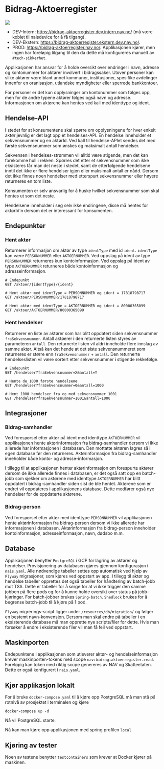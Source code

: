 # Bidrag-Aktoerregister

![](https://github.com/navikt/bidrag-aktoerregister/actions/workflows/build-and-deploy.yaml/badge.svg)

* DEV-Intern: https://bidrag-aktoerregister.dev.intern.nav.no/ (må være koblet til naisdevice for å få tilgang).
* DEV-Ekstern: https://bidrag-aktoerregister.ekstern.dev.nav.no/.
* PROD: https://bidrag-aktoerregister.nav.no/. Applikasjonen kjører, men ingen har foreløpig tilgang til den da dette må konfigureres manuelt av `#tech-sikkerhet`.

Applikasjonen har ansvar for å holde oversikt over endringer i navn, adresse og kontonummer for aktører involvert i bidragssaker. Utover personer kan slike aktører være blant annet kommuner, institusjoner, spesifike avdelinger innenfor en oranisasjon, utlandske myndigheter eller sperrede bankkontoer.

For personer er det kun opplysninger om kontonummer som følges opp, men for de andre typene aktører følges også navn og adresse. Informasjonen om aktørene kan hentes ved kall med identtype og ident.

## Hendelse-API
I stedet for at konsumentene skal spørre om opplysningene for hver enkelt aktør jevnlig er det lagt opp et hendelses-API. En hendelse inneholder et sekvensnummer og en aktørId. Ved kall til hendelse-APIet sendes det med første sekvensnummer som ønskes og maksimalt antall hendelser.

Sekvensen i hendelses-strømmen vil alltid være stigende, men det kan forekomme hull i rekken. Spørres det etter et sekvensnummer som ikke eksisteres får man det neste i stedet, samt de etterfølgende hendelsene inntil det ikke er flere hendelser igjen eller maksimalt antall er nådd. Dersom det ikke finnes noen hendelser med etterspurt sekvensnummer eller høyere returneres en tom liste.

Konsumenten er selv ansvarlig for å huske hvilket sekvensnummer som skal hentes ut som det neste.

Hendelsene inneholder i seg selv ikke endringene, disse må hentes for aktørId'n dersom det er interessant for konsumenten.

## Endepunkter

### Hent aktør

Returnerer informasjon om aktør av type `identType` med id `ident`. `identType` kan være `PERSONNUMMER` eller `AKTOERNUMMER`. Ved oppslag på ident av type `PERSONNUMMER` returneres kun kontoinformasjon. Ved oppslag på ident av type `AKTOERNUMMER` returneres både kontoinformasjon og adresseinformasjon.

```
# Endepunkt
GET /aktoer/{identType}/{ident}

# Hent aktør med identType = PERSONNUMMER og ident = 17818798717
GET /aktoer/PERSONNUMMER/17818798717

# Hent aktør med identType = AKTOERNUMMER og ident = 80000365099
GET /aktoer/AKTOERNUMMER/80000365099
```

### Hent hendelser

Returnerer en liste av aktører som har blitt oppdatert siden sekvensnummer `fraSekvensnummer`. Antall aktøerer i den returnerte listen styres av parameteren `antall`. Den returnerte listen vil aldri inneholde flere innslag av samme aktør. Altså kan det hende at det siste sekvensnummeret som returneres er større enn `fraSekvensnummer` + `antall`. Den returnerte hendelseslisten vil være sortert etter sekvensnummer i stigende rekkefølge.

```
# Endepunkt
GET /hendelser?fraSekvensnummer=X&antall=Y

# Hente de 1000 første hendelsene
GET /hendelser?fraSekvensnummer=0&antall=1000

# Hent 1000 hendelser fra og med sekvensnummer 1001
GET /hendelser?fraSekvensnummer=1001&antall=1000
```

## Integrasjoner

### Bidrag-samhandler

Ved forespørsel etter aktør på ident med identtype `AKTOERNUMMER` vil applikasjonen hente aktørinformasjon fra bidrag-samhandler dersom vi ikke allerede har informasjonen i databasen. 
Den mottatte aktøren lagres så i egen database før den returneres. Aktørinformasjon fra bidrag-samhandler inneholder både konto- og adresse-informasjon.

I tillegg til at applikasjonen henter aktørinformasjon om forespurte aktører dersom de ikke allerede finnes i databasen, er det også satt opp en batch-jobb som sjekker om aktørene med identtype `AKTOERNUMMER` har blitt oppdatert i bidrag-samhandler siden sist de ble hentet. Aktørene som er endret vil oppdateres i applikasjonens database. Dette medfører også nye hendelser for de oppdaterte aktørene.

### Bidrag-person

Ved forespørsel etter aktør med identtype `PERSONNUMMER` vil applikasjonen hente aktørinformasjon fra bidrag-person dersom vi ikke allerede har informasjonen i databasen. 
Aktørinformasjon fra bidrag-person inneholder kontoinformasjon, adresseinformasjon, navn, dødsbo m.m.


## Database

Applikasjonen benytter `PostgreSQL` i GCP for lagring av aktører og hendelser. Provisjonering av databasen gjøres gjennom konfigurasjon i `nais.yaml`. Alle nødvendige tabeller settes opp automatisk ved hjelp av `Flyway` migrasjoner, som kjøres ved oppstart av app. I tillegg til aktør og hendelse tabeller opprettes det også tabeller for håndtering av batch-jobb mot TSS. Dette er tabeller for å sørge for at vi ikke trigger den samme jobben på flere pods og for å kunne holde oversikt over status på jobb-kjøringer. For batch-jobber brukes `Spring-batch`. `Shedlock` brukes for å begrense batch-jobb til å kjøre på 1 pod.

`Flyway` migrerings-script ligger under `/resources/db/migration/` og følger en bestemt navn-konvensjon. Dersom man skal endre på tabeller i en eksisterende database må man opprette nye scripts/filer for dette. Hvis man forsøker å endre i eksisterende filer vil man få feil ved oppstart.

## Maskinporten

Endepunktene i applikasjonen som utleverer aktør- og hendelseinformasjon krever maskinporten-tokens med scope `nav:bidrag:aktoerregister.read`. 
Foreløpig kan token med riktig scope genereres av NAV og Skatteetaten. Dette er også konfigurert i `nais.yaml`.

## Kjør applikasjon lokalt

For å bruke `docker-compose.yaml` til å kjøre opp PostgreSQL må man stå på rotnivå av prosjektet i terminalen og kjøre 

```docker-compose up -d```

Nå vil PostgreSQL starte. 

Nå kan man kjøre opp applikasjonen med spring profilen `local`.

## Kjøring av tester

Noen av testene benytter `testcontainers` som krever at Docker kjører på maskinen.
